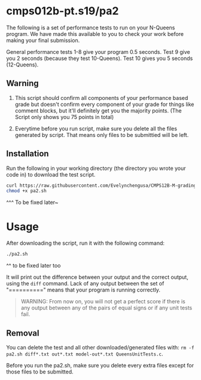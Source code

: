 # cmps012b-pt.s19/pa2

The following is a set of performance tests to run on your N-Queens program.
We have made this available to you to check your work before making your final
submission.

General performance tests 1-8 give your program 0.5 seconds.
Test 9 give you 2 seconds (because they test 10-Queens). Test 10 gives you 5 seconds (12-Queens).

## Warning

1. This script should confirm all components of your performance based grade but
doesn't confirm every component of your grade for things like comment blocks,
but it'll definitely get you the majority points. (The Script only shows you 75 points in total)

2. Everytime before you run script, make sure you delete all the files generated by script. That means only files to be submittied will be left.

## Installation

Run the following in your working directory (the directory you wrote your code
in) to download the test script.

```bash
curl https://raw.githubusercontent.com/Evelynchengusa/CMPS12B-M-gradingScript/master/pa2/pa2.sh > pa2.sh
chmod +x pa2.sh
```
^^^ To be fixed later~

# Usage

After downloading the script, run it with the following command:

```bash
./pa2.sh
```
^^ to be fixed later too

It will print out the difference between your output and the correct output,
using the `diff` command. Lack of any output between the set of "=========="
means that your program is running correctly.

> WARNING: From now on, you will not get a perfect score if there is any output
between any of the pairs of equal signs or if any unit tests fail.

## Removal


You can delete the test and all other downloaded/generated files with:
`rm -f pa2.sh diff*.txt out*.txt model-out*.txt QueensUnitTests.c`.

Before you run the pa2.sh, make sure you delete every extra files except for those files to be submitted.
